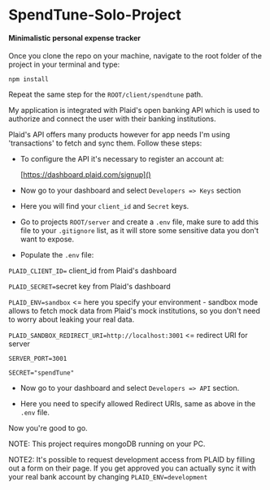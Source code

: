 # SpendTune-Solo-Project

#### Minimalistic personal expense tracker

Once you clone the repo on your machine, navigate to the root folder of the project in your terminal and type:

`npm install`

Repeat the same step for the `ROOT/client/spendtune` path.



My application is integrated with Plaid's open banking API which is used to authorize and connect the user with their banking institutions. 

Plaid's API offers many products however for app needs I'm using 'transactions' to fetch and sync them. Follow these steps:

- To configure the API it's necessary to register an account at:

       [https://dashboard.plaid.com/signup]()

- Now go to your dashboard and select `Developers => Keys` section

- Here you will find your `client_id` and `Secret` keys.

- Go to projects `ROOT/server` and create a `.env` file, make sure to add this file to your `.gitignore` list, as it will store some sensitive data you don't want to expose.

- Populate the `.env` file: 

`PLAID_CLIENT_ID=` client_id from Plaid's dashboard

`PLAID_SECRET=`secret key from Plaid's dashboard

`PLAID_ENV=sandbox`   <= here you specify your environment - sandbox mode allows to fetch mock data from Plaid's mock institutions, so you don't need to worry about leaking your real data.

`PLAID_SANDBOX_REDIRECT_URI=http://localhost:3001`     <= redirect URI for server

`SERVER_PORT=3001`

`SECRET="spendTune"` 



- Now go to your dashboard and select `Developers => API` section.

- Here you need to specify allowed Redirect URIs, same as above in the `.env` file.



Now you're good to go.



NOTE: This project requires mongoDB running on your PC.

NOTE2: It's possible to request development access from PLAID by filling out a form on their page. If you get approved you can actually sync it with your real bank account by changing `PLAID_ENV=development`   
